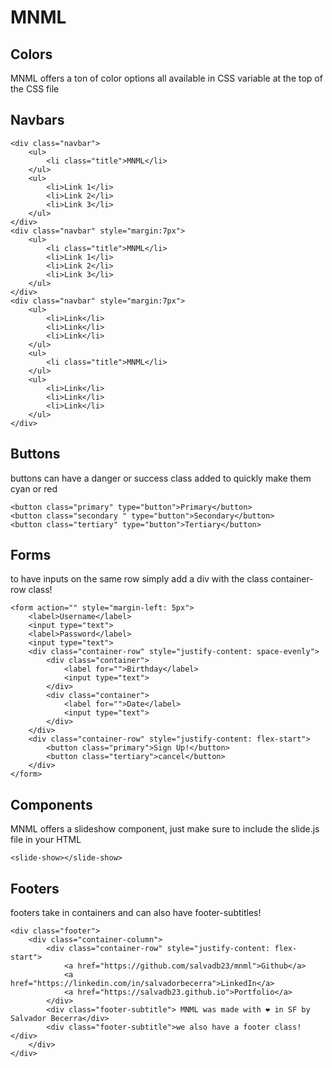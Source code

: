 # MNML

## Colors
MNML offers a ton of color options all available in CSS variable at the top of the CSS file
## Navbars
```
<div class="navbar">
    <ul>
        <li class="title">MNML</li>
    </ul>
    <ul>
        <li>Link 1</li>
        <li>Link 2</li>
        <li>Link 3</li>
    </ul>
</div>
<div class="navbar" style="margin:7px">
    <ul>
        <li class="title">MNML</li>
        <li>Link 1</li>
        <li>Link 2</li>
        <li>Link 3</li>
    </ul>
</div>
<div class="navbar" style="margin:7px">
    <ul>
        <li>Link</li>
        <li>Link</li>
        <li>Link</li>
    </ul>
    <ul>
        <li class="title">MNML</li>
    </ul>
    <ul>
        <li>Link</li>
        <li>Link</li>
        <li>Link</li>
    </ul>
</div>
```
## Buttons 
buttons can have a danger or success class added to quickly make them cyan or red
```
<button class="primary" type="button">Primary</button>
<button class="secondary " type="button">Secondary</button>
<button class="tertiary" type="button">Tertiary</button>
```
## Forms 
to have inputs on the same row simply add a div with the class container-row class!
```
<form action="" style="margin-left: 5px">
    <label>Username</label>
    <input type="text">
    <label>Password</label>
    <input type="text">
    <div class="container-row" style="justify-content: space-evenly">
        <div class="container">
            <label for="">Birthday</label>
            <input type="text">
        </div>
        <div class="container">
            <label for="">Date</label>
            <input type="text">
        </div>
    </div>
    <div class="container-row" style="justify-content: flex-start">
        <button class="primary">Sign Up!</button>
        <button class="tertiary">cancel</button>
    </div>
</form>
```
## Components
MNML offers a slideshow component, just make sure to include the slide.js file in your HTML
```
<slide-show></slide-show>
```
## Footers 
footers take in containers and can also have footer-subtitles!
```
<div class="footer">
    <div class="container-column">
        <div class="container-row" style="justify-content: flex-start">
            <a href="https://github.com/salvadb23/mnml">Github</a>
            <a href="https://linkedin.com/in/salvadorbecerra">LinkedIn</a>
            <a href="https://salvadb23.github.io">Portfolio</a>
        </div>
        <div class="footer-subtitle"> MNML was made with ❤️ in SF by Salvador Becerra</div>
        <div class="footer-subtitle">we also have a footer class!</div>
    </div>
</div>
```
